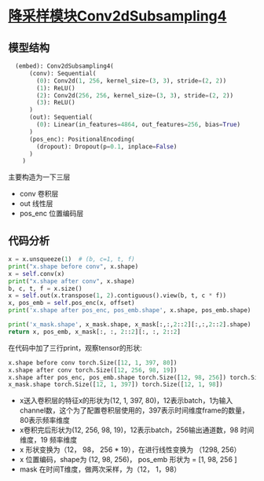 # [降采样模块Conv2dSubsampling4](https://github.com/wjwever/gitblog/issues/42)

## 模型结构
```python  
  (embed): Conv2dSubsampling4(
      (conv): Sequential(
        (0): Conv2d(1, 256, kernel_size=(3, 3), stride=(2, 2))
        (1): ReLU()
        (2): Conv2d(256, 256, kernel_size=(3, 3), stride=(2, 2))
        (3): ReLU()
      )
      (out): Sequential(
        (0): Linear(in_features=4864, out_features=256, bias=True)
      )
      (pos_enc): PositionalEncoding(
        (dropout): Dropout(p=0.1, inplace=False)
      )
    )
```
主要构造为一下三层
* conv 卷积层
* out 线性层
* pos_enc 位置编码层
## 代码分析
```python
x = x.unsqueeze(1)  # (b, c=1, t, f)
print("x.shape before conv", x.shape)
x = self.conv(x)
print("x.shape after conv", x.shape)
b, c, t, f = x.size()
x = self.out(x.transpose(1, 2).contiguous().view(b, t, c * f))
x, pos_emb = self.pos_enc(x, offset)
print('x.shape after pos_enc, pos_emb.shape', x.shape, pos_emb.shape)

print('x_mask.shape', x_mask.shape, x_mask[:,:,2::2][:,:,2::2].shape)
return x, pos_emb, x_mask[:, :, 2::2][:, :, 2::2]
```
在代码中加了三行print，观察tensor的形状:
```python
x.shape before conv torch.Size([12, 1, 397, 80])
x.shape after conv torch.Size([12, 256, 98, 19])
x.shape after pos_enc, pos_emb.shape torch.Size([12, 98, 256]) torch.Size([1, 98, 256])
x_mask.shape torch.Size([12, 1, 397]) torch.Size([12, 1, 98])
```
* x送入卷积层的特征x的形状为(12, 1, 397, 80)，12表示batch，1为输入channel数，这个为了配置卷积层使用的，397表示时间维度frame的数量，80表示频率维度
* x卷积完后形状为(12, 256, 98, 19)，12表示batch，256输出通道数，98 时间维度，19 频率维度
* x 形状变换为（12， 98， 256 * 19），在进行线性变换为 （1298, 256）
* x 位置编码，shape为 (12, 98, 256)， pos_emb 形状为 = [1, 98, 256 ]
* mask 在时间T维度，做两次采样，为（12， 1，98）